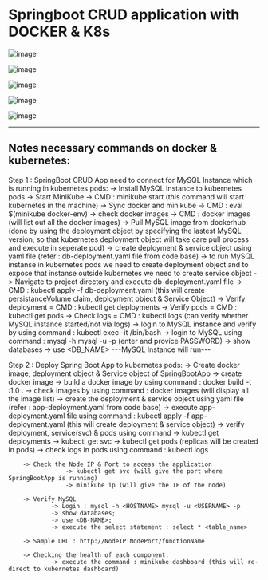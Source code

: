 # Springboot CRUD application with DOCKER & K8s

![image](https://user-images.githubusercontent.com/10458982/188603047-eb886bde-d71a-4555-8c90-97487564726e.png)

![image](https://user-images.githubusercontent.com/10458982/188603856-bbd0e471-f541-4cad-aa62-717832636624.png)

![image](https://user-images.githubusercontent.com/10458982/188604616-351892a6-d459-48bc-b9db-a8320c3d9401.png)

![image](https://user-images.githubusercontent.com/10458982/188604887-c69af3e9-5e0a-4e7e-ac91-4476d92896b7.png)

![image](https://user-images.githubusercontent.com/10458982/188605268-c519eb03-146d-4051-a31e-ed978c3fbf44.png)

----------------------------------------------------
Notes necessary commands on docker & kubernetes:
----------------------------------------------------
Step 1 : SpringBoot CRUD App need to connect for MySQL Instance which is running in kubernetes pods:
		    -> Install MySQL Instance to kubernetes pods
              -> Start MiniKube -> CMD : minikube start (this command will start kubernetes in the machine)
              -> Sync docker and minikube -> CMD : eval $(minikube docker-env)
              -> check docker images -> CMD : docker images (will list out all the docker images)
              -> Pull MySQL image from dockerhub (done by using the deployment object by specifying the lastest MySQL version, so that kubernetes deployment object                       will take care pull process and execute in seperate pod)
				      -> create deployment & service object using yaml file (refer : db-deployment.yaml file from code base)
							-> to run MySQL instanse in kubernetes pods we need to create deployment object and to expose that instanse outside kubernetes we need to create service                    object
				-> Navigate to project directory and execute db-deployment.yaml file 
							-> CMD : kubectl apply -f db-deployment.yaml (this will create persistanceVolume claim, deployment object & Service Object)
							-> Verify deployment = CMD : kubectl get deployments
							-> Verify pods = CMD : kubectl get pods
							-> Check logs = CMD : kubectl logs <instance NAME> (can verify whether MySQL instance started/not via logs)
				-> login to MySQL instance and verify by using command : kubectl exec -it <POD-NAME> /bin/bash
				-> login to MySQL using command : mysql -h <HOSTNAME> mysql -u <USERNAME> -p (enter and provice PASSWORD)
				-> show databases
				-> use <DB_NAME>
        ---MySQL Instance will run---
        
Step 2 : Deploy Spring Boot App to kubernetes pods:
          -> Create docker image, deployment object & Service object of SpringBootApp
		      -> create docker image
		      -> build a docker image by using command : docker build -t <dockerImage-file-name>:1.0 .
			  -> check images by using command : docker images (will display all the image list)
			  -> create the deployment & service object using yaml file (refer : app-deployment.yaml from code base)
			  -> execute app-deployment.yaml file using command : kubectl apply -f app-deployment.yaml (this will create deployment & service object)
			  -> verify deployment, service(svc) & pods using command 
					-> kubectl get deployments
					-> kubectl get svc
					-> kubectl get pods (replicas will be created in pods)
			  -> check logs in pods using command : kubectl logs <pod-name>
			  
		-> Check the Node IP & Port to access the application
					-> kubectl get svc (will give the port where SpringBootApp is running)
					-> minikube ip (will give the IP of the node)
					
		-> Verify MySQL
				-> Login : mysql -h <HOSTNAME> mysql -u <USERNAME> -p
				-> show databases;
				-> use <DB-NAME>;
				-> execute the select statement : select * <table_name>
				
		-> Sample URL : http://NodeIP:NodePort/functionName
		
		-> Checking the health of each component:
				-> execute the command : minikube dashboard (this will re-direct to kubernetes dashboard)


